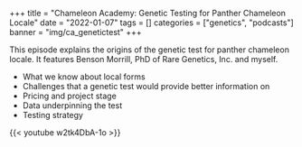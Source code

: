 +++
title = "Chameleon Academy: Genetic Testing for Panther Chameleon Locale"
date = "2022-01-07"
tags = []
categories = ["genetics", "podcasts"]
banner = "img/ca_genetictest"
+++

This episode explains the origins of the genetic test for panther chameleon locale. It features Benson Morrill, PhD of Rare Genetics, Inc. and myself. 

- What we know about local forms
- Challenges that a genetic test would provide better information on
- Pricing and project stage
- Data underpinning the test
- Testing strategy

{{< youtube w2tk4DbA-1o >}}